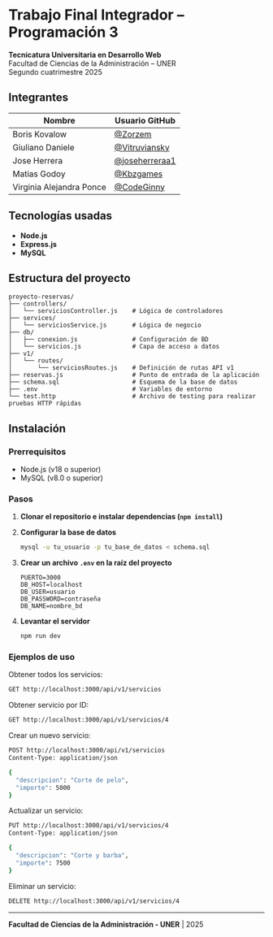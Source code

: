 # Trabajo Final Integrador – Programación 3

**Tecnicatura Universitaria en Desarrollo Web**\
Facultad de Ciencias de la Administración – UNER\
Segundo cuatrimestre 2025

## Integrantes

| Nombre                   | Usuario GitHub                                     |
| ------------------------ | -------------------------------------------------- |
| Boris Kovalow            | [@Zorzem](https://github.com/Zorzem)               |
| Giuliano Daniele         | [@Vitruviansky](https://github.com/Vitruviansky)   |
| Jose Herrera             | [@joseherreraa1](https://github.com/joseherreraa1) |
| Matias Godoy             | [@Kbzgames](https://github.com/Kbzgames)           |
| Virginia Alejandra Ponce | [@CodeGinny](https://github.com/CodeGinny)         |

## Tecnologías usadas

- **Node.js**
- **Express.js**
- **MySQL**

## Estructura del proyecto

```
proyecto-reservas/
├── controllers/
│   └── serviciosController.js    # Lógica de controladores
├── services/
│   └── serviciosService.js       # Lógica de negocio
├── db/
│   ├── conexion.js               # Configuración de BD
│   └── servicios.js              # Capa de acceso a datos
├── v1/
│   └── routes/
│       └── serviciosRoutes.js    # Definición de rutas API v1
├── reservas.js                   # Punto de entrada de la aplicación
├── schema.sql                    # Esquema de la base de datos
├── .env                          # Variables de entorno
└── test.http                     # Archivo de testing para realizar pruebas HTTP rápidas
```

## Instalación

### Prerrequisitos

- Node.js (v18 o superior)
- MySQL (v8.0 o superior)

### Pasos

1. **Clonar el repositorio e instalar dependencias (`npm install`)**

2. **Configurar la base de datos**
   ```bash
   mysql -u tu_usuario -p tu_base_de_datos < schema.sql
   ```

3. **Crear un archivo `.env` en la raíz del proyecto**
   ```env
   PUERTO=3000
   DB_HOST=localhost
   DB_USER=usuario
   DB_PASSWORD=contraseña
   DB_NAME=nombre_bd
   ```

4. **Levantar el servidor**
   ```bash
   npm run dev
   ```

### Ejemplos de uso

Obtener todos los servicios:

```bash
GET http://localhost:3000/api/v1/servicios
```

Obtener servicio por ID:

```bash
GET http://localhost:3000/api/v1/servicios/4
```

Crear un nuevo servicio:

```bash
POST http://localhost:3000/api/v1/servicios
Content-Type: application/json

{
  "descripcion": "Corte de pelo",
  "importe": 5000
}
```

Actualizar un servicio:

```bash
PUT http://localhost:3000/api/v1/servicios/4
Content-Type: application/json

{
  "descripcion": "Corte y barba",
  "importe": 7500
}
```

Eliminar un servicio:

```bash
DELETE http://localhost:3000/api/v1/servicios/4
```

---

**Facultad de Ciencias de la Administración - UNER** | 2025
